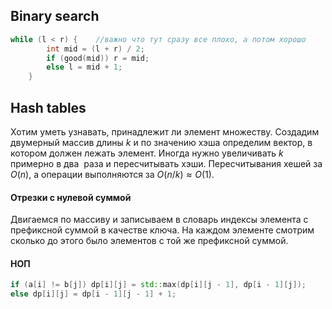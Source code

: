 ## Binary search
```cpp
while (l < r) {    //важно что тут сразу все плохо, а потом хорошо
        int mid = (l + r) / 2;
        if (good(mid)) r = mid;
        else l = mid + 1;
    }
```
## Hash tables
Хотим уметь узнавать, принадлежит ли элемент множеству. Создадим двумерный массив длины $k$ и по значению хэша определим вектор, в котором должен лежать элемент. Иногда нужно увеличивать $k$ примерно в два  раза и пересчитывать хэши. Пересчитывания хешей за $O(n)$, а операции выполняются за $O(n/k) \approx O(1)$.

#### Отрезки с нулевой суммой
Двигаемся по массиву и записываем в словарь индексы элемента с префиксной суммой в качестве ключа. На каждом элементе смотрим сколько до этого было элементов с той же префиксной суммой.


#### НОП
```cpp
if (a[i] != b[j]) dp[i][j] = std::max(dp[i][j - 1], dp[i - 1][j]);
else dp[i][j] = dp[i - 1][j - 1] + 1;
```
